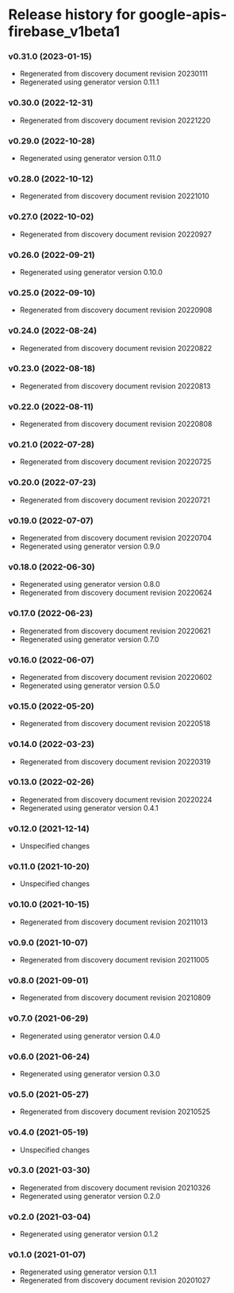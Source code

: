 # Release history for google-apis-firebase_v1beta1

### v0.31.0 (2023-01-15)

* Regenerated from discovery document revision 20230111
* Regenerated using generator version 0.11.1

### v0.30.0 (2022-12-31)

* Regenerated from discovery document revision 20221220

### v0.29.0 (2022-10-28)

* Regenerated using generator version 0.11.0

### v0.28.0 (2022-10-12)

* Regenerated from discovery document revision 20221010

### v0.27.0 (2022-10-02)

* Regenerated from discovery document revision 20220927

### v0.26.0 (2022-09-21)

* Regenerated using generator version 0.10.0

### v0.25.0 (2022-09-10)

* Regenerated from discovery document revision 20220908

### v0.24.0 (2022-08-24)

* Regenerated from discovery document revision 20220822

### v0.23.0 (2022-08-18)

* Regenerated from discovery document revision 20220813

### v0.22.0 (2022-08-11)

* Regenerated from discovery document revision 20220808

### v0.21.0 (2022-07-28)

* Regenerated from discovery document revision 20220725

### v0.20.0 (2022-07-23)

* Regenerated from discovery document revision 20220721

### v0.19.0 (2022-07-07)

* Regenerated from discovery document revision 20220704
* Regenerated using generator version 0.9.0

### v0.18.0 (2022-06-30)

* Regenerated using generator version 0.8.0
* Regenerated from discovery document revision 20220624

### v0.17.0 (2022-06-23)

* Regenerated from discovery document revision 20220621
* Regenerated using generator version 0.7.0

### v0.16.0 (2022-06-07)

* Regenerated from discovery document revision 20220602
* Regenerated using generator version 0.5.0

### v0.15.0 (2022-05-20)

* Regenerated from discovery document revision 20220518

### v0.14.0 (2022-03-23)

* Regenerated from discovery document revision 20220319

### v0.13.0 (2022-02-26)

* Regenerated from discovery document revision 20220224
* Regenerated using generator version 0.4.1

### v0.12.0 (2021-12-14)

* Unspecified changes

### v0.11.0 (2021-10-20)

* Unspecified changes

### v0.10.0 (2021-10-15)

* Regenerated from discovery document revision 20211013

### v0.9.0 (2021-10-07)

* Regenerated from discovery document revision 20211005

### v0.8.0 (2021-09-01)

* Regenerated from discovery document revision 20210809

### v0.7.0 (2021-06-29)

* Regenerated using generator version 0.4.0

### v0.6.0 (2021-06-24)

* Regenerated using generator version 0.3.0

### v0.5.0 (2021-05-27)

* Regenerated from discovery document revision 20210525

### v0.4.0 (2021-05-19)

* Unspecified changes

### v0.3.0 (2021-03-30)

* Regenerated from discovery document revision 20210326
* Regenerated using generator version 0.2.0

### v0.2.0 (2021-03-04)

* Regenerated using generator version 0.1.2

### v0.1.0 (2021-01-07)

* Regenerated using generator version 0.1.1
* Regenerated from discovery document revision 20201027

